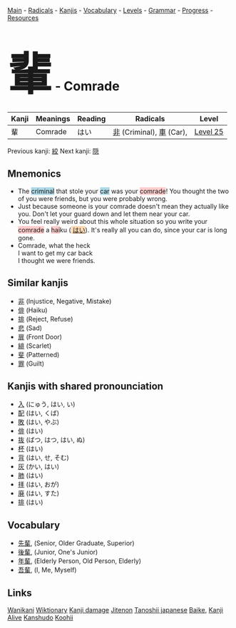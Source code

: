 <style> bigfont {font-size: 100px}</style>
[Main](../README.md) -
[Radicals](../radicals.md) -
[Kanjis](../kanjis.md) -
[Vocabulary](../vocabulary.md) -
[Levels](../levels.md) -
[Grammar](../grammar.md) - 
[Progress](../progress.md) -
[Resources](../resources.md)
# <bigfont> 輩</bigfont> - Comrade 

| Kanji | Meanings | Reading | Radicals | Level |
| --- | --- | --- | --- | --- |
| 輩 | Comrade | はい | [非](../radicals/非.md) (Criminal), [車](../radicals/車.md) (Car),  | [Level 25](../levels/wk_level25.md) |

Previous kanji: [絞](絞.md) Next kanji: [隠](隠.md) 

## Mnemonics
 * The <span style="background-color:#ADD8E6"> criminal</span> that stole your <span style="background-color:#ADD8E6"> car</span> was your <span style="background-color:#ffcccb"> comrade</span>! You thought the two of you were friends, but you were probably wrong.
* Just because someone is your comrade doesn't mean they actually like you. Don't let your guard down and let them near your car.
* You feel really weird about this whole situation so you write your <span style="background-color:#ffcccb"> comrade</span> a <span style="background-color:#ffcccb"> hai</span>ku (<span style="background-color:#fed8b1"> [はい](https://jisho.org/search/はい)</span>). It's really all you can do, since your car is long gone.
* Comrade, what the heck<br />I want to get my car back<br />I thought we were friends.


## Similar kanjis
 * [非](非.md) (Injustice, Negative, Mistake)
* [俳](俳.md) (Haiku)
* [排](排.md) (Reject, Refuse)
* [悲](悲.md) (Sad)
* [扉](扉.md) (Front Door)
* [緋](緋.md) (Scarlet)
* [斐](斐.md) (Patterned)
* [罪](罪.md) (Guilt)



## Kanjis with shared pronounciation
 * [入](入.md) (にゅう, はい, い)
* [配](配.md) (はい, くば)
* [敗](敗.md) (はい, やぶ)
* [俳](俳.md) (はい)
* [抜](抜.md) (ばつ, はつ, はい, ぬ)
* [杯](杯.md) (はい)
* [背](背.md) (はい, せ, そむ)
* [灰](灰.md) (かい, はい)
* [肺](肺.md) (はい)
* [拝](拝.md) (はい, おが)
* [廃](廃.md) (はい, すた)
* [排](排.md) (はい)



## Vocabulary
 * [先輩](../vocabulary/輩.md), (Senior, Older Graduate, Superior)
* [後輩](../vocabulary/輩.md), (Junior, One's Junior)
* [年輩](../vocabulary/輩.md), (Elderly Person, Old Person, Elderly)
* [吾輩](../vocabulary/輩.md), (I, Me, Myself)




## Links 


[Wanikani](https://www.wanikani.com/kanji/輩)
[Wiktionary](https://en.wiktionary.org/wiki/輩)
[Kanji damage](http://www.kanjidamage.com/kanji/search?utf8=✓&q=輩)
[Jitenon](https://jitenon.com/kanji/輩)
[Tanoshii japanese](https://www.tanoshiijapanese.com/dictionary/kanji.cfm?k=輩)
[Baike](https://baike.baidu.com/item/輩),
[Kanji Alive](https://app.kanjialive.com/輩)
[Kanshudo](https://www.kanshudo.com/searchmn?q=輩)
[Koohii](https://kanji.koohii.com/study/kanji/輩)
